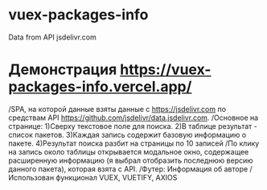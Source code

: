 # vuex-packages-info
Data from API jsdelivr.com
# Демонстрация https://vuex-packages-info.vercel.app/
/SPA, на которой данные взяты данные с https://jsdelivr.com по средствам API https://github.com/jsdelivr/data.jsdelivr.com. 
/Основное на странице:
    1)Сверху текстовое поле для поиска.
    2)В таблице результат - список пакетов.
    3)Каждая запись содержит базовую информацию о пакете.
    4)Результат поиска разбит на страницы по 10 записей
/По клику на запись около таблицы открывается модальное окно, содержащее расширенную информацию (я выбрал отобразить последнюю версию данного пакета), которая взята с API. 
/Футер:
    Информация об авторе
/Использован функционал VUEX, VUETIFY, AXIOS
